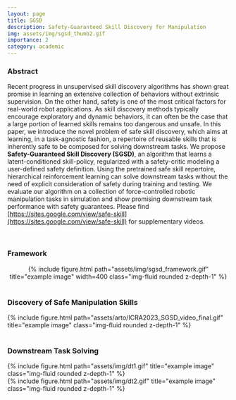 ```yaml
---
layout: page
title: SGSD
description: Safety-Guaranteed Skill Discovery for Manipulation
img: assets/img/sgsd_thumb2.gif
importance: 2
category: academic
---
```


### Abstract

Recent progress in unsupervised skill discovery algorithms has shown great promise in learning an extensive collection of behaviors without extrinsic supervision. On the other hand, safety is one of the most critical factors for real-world robot applications. As skill discovery methods typically encourage exploratory and dynamic behaviors, it can often be the case that a large portion of learned skills remains too dangerous and unsafe. In this paper, we introduce the novel problem of safe skill discovery, which aims at learning, in a task-agnostic fashion, a repertoire of reusable skills that is inherently safe to be composed for solving downstream tasks. We propose **Safety-Guaranteed Skill Discovery (SGSD)**, an algorithm that learns a latent-conditioned skill-policy, regularized with a safety-critic modeling
a user-defined safety definition. Using the pretrained safe skill repertoire, hierarchical reinforcement learning can solve downstream tasks without the need of explicit consideration of safety during training and testing. We evaluate our algorithm on a collection of force-controlled robotic manipulation tasks in simulation and show promising downstream task performance with safety guarantees.
Please find [https://sites.google.com/view/safe-skill](https://sites.google.com/view/safe-skill) for supplementary videos.

<br>

### Framework

<center>
<div class="row">
    <div class="col-sm mt-3 mt-md-0">
        {% include figure.html path="assets/img/sgsd_framework.gif" title="example image" width=400 class="img-fluid rounded z-depth-1" %}
    </div>
</div>
</center>

<br>



### Discovery of Safe Manipulation Skills 

<div class="row">
    <div class="col-sm mt-3 mt-md-0">
        {% include figure.html path="assets/arto/ICRA2023_SGSD_video_final.gif" title="example image" class="img-fluid rounded z-depth-1" %}
    </div>
</div>

<br>

### Downstream Task Solving

<div class="row">
    <div class="col-sm mt-3 mt-md-0">
        {% include figure.html path="assets/img/dt1.gif" title="example image" class="img-fluid rounded z-depth-1" %}
    </div>
</div>

<div class="row">
    <div class="col-sm mt-3 mt-md-0">
        {% include figure.html path="assets/img/dt2.gif" title="example image" class="img-fluid rounded z-depth-1" %}
    </div>
</div>



<br>
<br>
<br>


